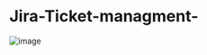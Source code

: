 ﻿# Jira-Ticket-managment-
![image](https://user-images.githubusercontent.com/108862706/199029902-e7d3a252-ee52-4640-9989-f7663834d62c.png)
